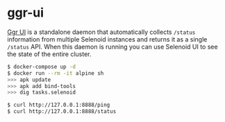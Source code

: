 ggr-ui
======

[Ggr UI][1] is a standalone daemon that automatically collects `/status` information
from multiple Selenoid instances and returns it as a single `/status` API. When
this daemon is running you can use Selenoid UI to see the state of the entire
cluster.

```bash
$ docker-compose up -d
$ docker run --rm -it alpine sh
>>> apk update
>>> apk add bind-tools
>>> dig tasks.selenoid
```

```bash
$ curl http://127.0.0.1:8888/ping
$ curl http://127.0.0.1:8888/status
```

[1]: https://github.com/aerokube/ggr-ui

